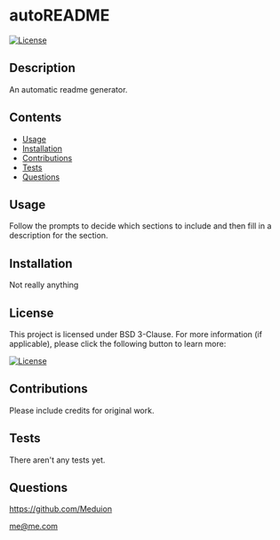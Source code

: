# autoREADME

  [![License](https://img.shields.io/badge/License-BSD_3--Clause-blue.svg)](https://opensource.org/licenses/BSD-3-Clause)

  ## Description

  An automatic readme generator.

  ## Contents
  
  - [Usage](#usage)
  - [Installation](#installation)
  - [Contributions](#contributions)
  - [Tests](#tests)
  - [Questions](#questions)

  ## Usage

  Follow the prompts to decide which sections to include and then fill in a description for the section.

  ## Installation

  Not really anything

  ## License

  This project is licensed under BSD 3-Clause. For more information (if applicable), please click the following button to learn more:

  [![License](https://img.shields.io/badge/License-BSD_3--Clause-blue.svg)](https://opensource.org/licenses/BSD-3-Clause)

  ## Contributions

  Please include credits for original work.

  ## Tests

  There aren't any tests yet.

  ## Questions

  https://github.com/Meduion

  me@me.com
